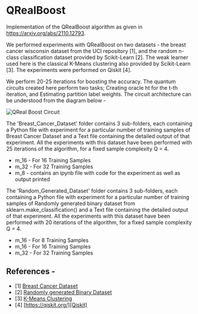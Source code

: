# QRealBoost
Implementation of the QRealBoost algorithm as given in https://arxiv.org/abs/2110.12793.

We performed experiments with QRealBoost on two datasets - the breast cancer wisconsin dataset from the UCI
repository [1], and the random n-class classification dataset provided by Scikit-Learn [2]. The weak learner used here is the classical K-Means clustering also provided by Scikit-Learn [3]. The experiments were performed on Qiskit [4].

We perform 20-25 iterations for boosting the accuracy. The quantum circuits created here perform two tasks; Creating oracle ht for the t-th iteration, and Estimating partition label weights. The circuit architecture can be understood from the diagram below -

![QReal Boost Circuit](https://user-images.githubusercontent.com/78695257/154253475-8529c2f3-f755-451a-91c0-f0f83dc6916e.PNG)

The 'Breast_Cancer_Dataset' folder contains 3 sub-folders, each containing a Python file with experiment for a particular number of training samples of Breast Cancer Dataset and a Text file containing the detailed output of that experiment. All the experiments with this dataset have been performed with 25 iterations of the algorithm, for a fixed sample complexity Q = 4.

- m_16 - For 16 Training Samples
- m_32 - For 32 Training Samples
- m_8 - contains an ipynb file with code for the experiment as well as output printed

The 'Random_Generated_Dataset' folder contains 3 sub-folders, each containing a Python file with experiment for a particular number of training samples of Randomly generated binary dataset from sklearn.make_classification() and a Text file containing the detailed output of that experiment. All the experiments with this dataset have been performed with 20 iterations of the algorithm, for a fixed sample complexity Q = 4.

- m_16 - For 8 Training Samples
- m_16 - For 16 Training Samples
- m_32 - For 32 Training Samples

## References - 
- [1] [Breast Cancer Dataset](https://scikit-learn.org/stable/modules/generated/sklearn.datasets.load_breast_cancer.html)
- [2] [Randomly generated Binary Dataset](https://scikit-learn.org/stable/modules/generated/sklearn.datasets.make_classification.html)
- [3] [K-Means Clustering](https://scikit-learn.org/stable/modules/generated/sklearn.cluster.KMeans.html)
- [4] [https://qiskit.org/](Qiskit)

